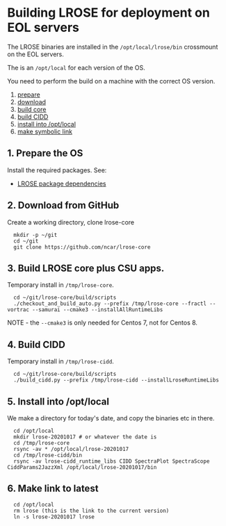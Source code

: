 # Building LROSE for deployment on EOL servers

The LROSE binaries are installed in the ```/opt/local/lrose/bin``` crossmount on the EOL servers.

The is an ```/opt/local``` for each version of the OS.

You need to perform the build on a machine with the correct OS version.

1. [prepare](#prepare)
2. [download](#download)
3. [build core](#build-core)
4. [build CIDD](#build-cidd)
5. [install into /opt/local](#install)
6. [make symbolic link](#make-link)

<a name="prepare"/>

## 1. Prepare the OS

Install the required packages. See:

* [LROSE package dependencies](./lrose_package_dependencies.md)

<a name="download"/>

## 2. Download from GitHub

Create a working directory, clone lrose-core

```
  mkdir -p ~/git
  cd ~/git
  git clone https://github.com/ncar/lrose-core 
```

<a name="build-core"/>

## 3. Build LROSE core plus CSU apps.

Temporary install in ```/tmp/lrose-core```.

```
  cd ~/git/lrose-core/build/scripts
  ./checkout_and_build_auto.py --prefix /tmp/lrose-core --fractl --vortrac --samurai --cmake3 --installAllRuntimeLibs
```

NOTE - the ```--cmake3``` is only needed for Centos 7, not for Centos 8.

<a name="build-cidd"/>

## 4. Build CIDD

Temporary install in ```/tmp/lrose-cidd```.

```
  cd ~/git/lrose-core/build/scripts
  ./build_cidd.py --prefix /tmp/lrose-cidd --installLroseRuntimeLibs
```

<a name="install"/>

## 5. Install into /opt/local

We make a directory for today's date, and copy the binaries etc in there.

```
  cd /opt/local
  mkdir lrose-20201017 # or whatever the date is
  cd /tmp/lrose-core
  rsync -av * /opt/local/lrose-20201017
  cd /tmp/lrose-cidd/bin
  rsync -av lrose-cidd_runtime_libs CIDD SpectraPlot SpectraScope CiddParams2JazzXml /opt/local/lrose-20201017/bin
```

<a name="make-link"/>

## 6. Make link to latest

```
  cd /opt/local
  rm lrose (this is the link to the current version)
  ln -s lrose-20201017 lrose
```
